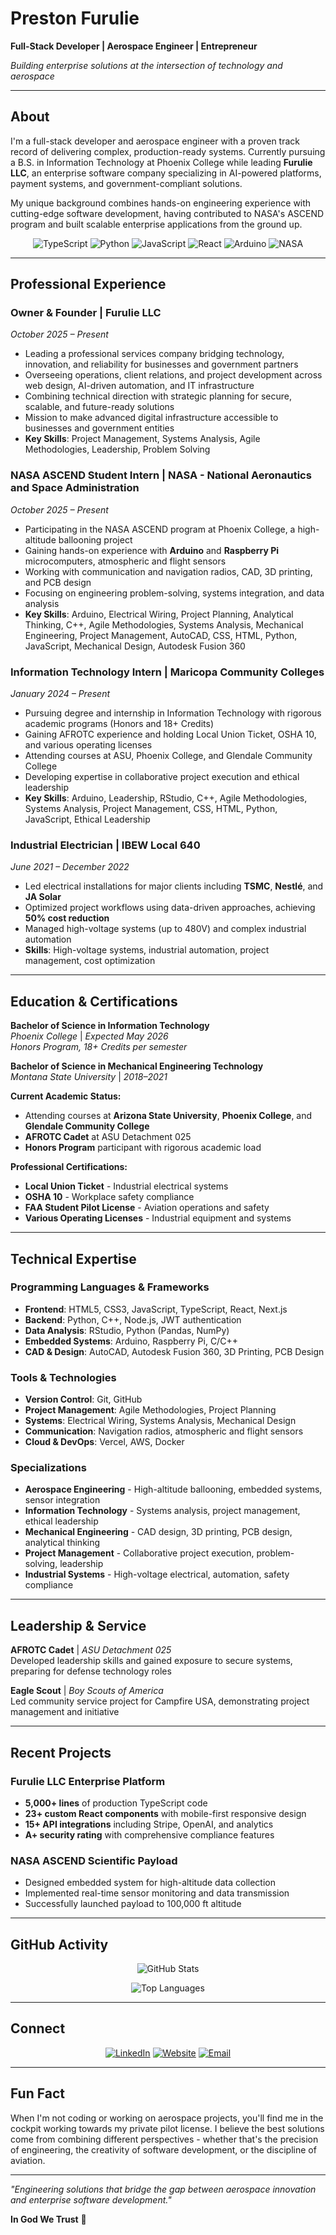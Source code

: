 # Preston Furulie

**Full-Stack Developer | Aerospace Engineer | Entrepreneur**

*Building enterprise solutions at the intersection of technology and aerospace*

---

## About

I'm a full-stack developer and aerospace engineer with a proven track record of delivering complex, production-ready systems. Currently pursuing a B.S. in Information Technology at Phoenix College while leading **Furulie LLC**, an enterprise software company specializing in AI-powered platforms, payment systems, and government-compliant solutions.

My unique background combines hands-on engineering experience with cutting-edge software development, having contributed to NASA's ASCEND program and built scalable enterprise applications from the ground up.

<div align="center">

![TypeScript](https://img.shields.io/badge/TypeScript-007ACC?style=for-the-badge&logo=typescript&logoColor=white)
![Python](https://img.shields.io/badge/Python-3776AB?style=for-the-badge&logo=python&logoColor=white)
![JavaScript](https://img.shields.io/badge/JavaScript-F7DF1E?style=for-the-badge&logo=javascript&logoColor=black)
![React](https://img.shields.io/badge/React-20232A?style=for-the-badge&logo=react&logoColor=61DAFB)
![Arduino](https://img.shields.io/badge/Arduino-00979D?style=for-the-badge&logo=Arduino&logoColor=white)
![NASA](https://img.shields.io/badge/NASA-0B3D91?style=for-the-badge&logo=nasa&logoColor=white)

</div>

---

## Professional Experience

### **Owner & Founder** | Furulie LLC
*October 2025 – Present*

- Leading a professional services company bridging technology, innovation, and reliability for businesses and government partners
- Overseeing operations, client relations, and project development across web design, AI-driven automation, and IT infrastructure
- Combining technical direction with strategic planning for secure, scalable, and future-ready solutions
- Mission to make advanced digital infrastructure accessible to businesses and government entities
- **Key Skills**: Project Management, Systems Analysis, Agile Methodologies, Leadership, Problem Solving

### **NASA ASCEND Student Intern** | NASA - National Aeronautics and Space Administration
*October 2025 – Present*

- Participating in the NASA ASCEND program at Phoenix College, a high-altitude ballooning project
- Gaining hands-on experience with **Arduino** and **Raspberry Pi** microcomputers, atmospheric and flight sensors
- Working with communication and navigation radios, CAD, 3D printing, and PCB design
- Focusing on engineering problem-solving, systems integration, and data analysis
- **Key Skills**: Arduino, Electrical Wiring, Project Planning, Analytical Thinking, C++, Agile Methodologies, Systems Analysis, Mechanical Engineering, Project Management, AutoCAD, CSS, HTML, Python, JavaScript, Mechanical Design, Autodesk Fusion 360

### **Information Technology Intern** | Maricopa Community Colleges
*January 2024 – Present*

- Pursuing degree and internship in Information Technology with rigorous academic programs (Honors and 18+ Credits)
- Gaining AFROTC experience and holding Local Union Ticket, OSHA 10, and various operating licenses
- Attending courses at ASU, Phoenix College, and Glendale Community College
- Developing expertise in collaborative project execution and ethical leadership
- **Key Skills**: Arduino, Leadership, RStudio, C++, Agile Methodologies, Systems Analysis, Project Management, CSS, HTML, Python, JavaScript, Ethical Leadership

### **Industrial Electrician** | IBEW Local 640
*June 2021 – December 2022*

- Led electrical installations for major clients including **TSMC**, **Nestlé**, and **JA Solar**
- Optimized project workflows using data-driven approaches, achieving **50% cost reduction**
- Managed high-voltage systems (up to 480V) and complex industrial automation
- **Skills**: High-voltage systems, industrial automation, project management, cost optimization

---

## Education & Certifications

**Bachelor of Science in Information Technology**  
*Phoenix College* | *Expected May 2026*  
*Honors Program, 18+ Credits per semester*

**Bachelor of Science in Mechanical Engineering Technology**  
*Montana State University* | *2018–2021*

**Current Academic Status:**
- Attending courses at **Arizona State University**, **Phoenix College**, and **Glendale Community College**
- **AFROTC Cadet** at ASU Detachment 025
- **Honors Program** participant with rigorous academic load

**Professional Certifications:**
- **Local Union Ticket** - Industrial electrical systems
- **OSHA 10** - Workplace safety compliance
- **FAA Student Pilot License** - Aviation operations and safety
- **Various Operating Licenses** - Industrial equipment and systems

---

## Technical Expertise

### **Programming Languages & Frameworks**
- **Frontend**: HTML5, CSS3, JavaScript, TypeScript, React, Next.js
- **Backend**: Python, C++, Node.js, JWT authentication
- **Data Analysis**: RStudio, Python (Pandas, NumPy)
- **Embedded Systems**: Arduino, Raspberry Pi, C/C++
- **CAD & Design**: AutoCAD, Autodesk Fusion 360, 3D Printing, PCB Design

### **Tools & Technologies**
- **Version Control**: Git, GitHub
- **Project Management**: Agile Methodologies, Project Planning
- **Systems**: Electrical Wiring, Systems Analysis, Mechanical Design
- **Communication**: Navigation radios, atmospheric and flight sensors
- **Cloud & DevOps**: Vercel, AWS, Docker

### **Specializations**
- **Aerospace Engineering** - High-altitude ballooning, embedded systems, sensor integration
- **Information Technology** - Systems analysis, project management, ethical leadership
- **Mechanical Engineering** - CAD design, 3D printing, PCB design, analytical thinking
- **Project Management** - Collaborative project execution, problem-solving, leadership
- **Industrial Systems** - High-voltage electrical, automation, safety compliance

---

## Leadership & Service

**AFROTC Cadet** | *ASU Detachment 025*  
Developed leadership skills and gained exposure to secure systems, preparing for defense technology roles

**Eagle Scout** | *Boy Scouts of America*  
Led community service project for Campfire USA, demonstrating project management and initiative

---

## Recent Projects

### **Furulie LLC Enterprise Platform**
- **5,000+ lines** of production TypeScript code
- **23+ custom React components** with mobile-first responsive design
- **15+ API integrations** including Stripe, OpenAI, and analytics
- **A+ security rating** with comprehensive compliance features

### **NASA ASCEND Scientific Payload**
- Designed embedded system for high-altitude data collection
- Implemented real-time sensor monitoring and data transmission
- Successfully launched payload to 100,000 ft altitude

---

## GitHub Activity

<div align="center">

![GitHub Stats](https://github-readme-stats.vercel.app/api?username=PeterChaffin&show_icons=true&theme=dark&hide_border=true&count_private=true)

![Top Languages](https://github-readme-stats.vercel.app/api/top-langs/?username=PeterChaffin&layout=compact&theme=dark&hide_border=true)

</div>

---

## Connect

<div align="center">

[![LinkedIn](https://img.shields.io/badge/LinkedIn-0077B5?style=for-the-badge&logo=linkedin&logoColor=white)](https://www.linkedin.com/in/preston-furulie/)
[![Website](https://img.shields.io/badge/Website-fllc.net-00C851?style=for-the-badge)](https://fllc.net)
[![Email](https://img.shields.io/badge/Email-preston@fllc.net-D14836?style=for-the-badge&logo=gmail&logoColor=white)](mailto:preston@fllc.net)

</div>

---

## Fun Fact

When I'm not coding or working on aerospace projects, you'll find me in the cockpit working towards my private pilot license. I believe the best solutions come from combining different perspectives - whether that's the precision of engineering, the creativity of software development, or the discipline of aviation.

---

*"Engineering solutions that bridge the gap between aerospace innovation and enterprise software development."*

**In God We Trust** 🙏